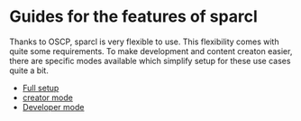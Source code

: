 # Guides for the features of sparcl

Thanks to OSCP, sparcl is very flexible to use. This flexibility comes with quite some requirements. To make development and content creaton easier, there are specific modes available which simplify setup for these use cases quite a bit.

* [Full setup](fullsetup.md)
* [creator mode](creatormode.md)
* [Developer mode](developermode.md)
